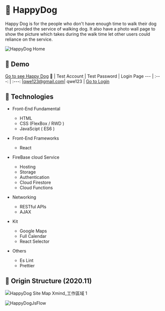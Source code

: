 # :paw_prints: HappyDog
Happy Dog is for the people who don't have enough time to walk their dog that provided the service of walking dog. 
It also have a photo wall page to show the picture which takes during the walk time let other users could reliance on the service.

![HappyDog Home](https://user-images.githubusercontent.com/63142258/104092118-cd805100-52bc-11eb-922d-68bb7843c875.png)

##  :meat_on_bone: Demo 
[Go to see Happy Dog](https://happydog-82c2f.web.app/Html/homepage.html "Happy Dog")  :eyes: 
| Test Account | Test Password | Login Page
--- | :---: | :---:
|qwe123@gmail.com| qwe123 | [Go to Login](https://happydog-82c2f.web.app/Html/Login/login.html) 

##  :meat_on_bone: Technologies
- Front-End Fundamental
  - HTML
  - CSS (FlexBox / RWD )
  - JavaScipt ( ES6 )
  
- Front-End Frameworks 
  - React
  
- FireBase cloud Service
  - Hosting
  - Storage
  - Authentication
  - Cloud Firestore
  - Cloud Functions

- Networking
  - RESTful APIs
  - AJAX

- Kit 
  - Google Maps
  - Full Calendar
  - React Selector

- Others
  - Es Lint
  - Prettier

##  :meat_on_bone: Origin Structure (2020.11)
![HappyDog Site Map   Xmind_工作區域 1](https://user-images.githubusercontent.com/63142258/104093480-beea6780-52c5-11eb-8437-92ab4d5b29ac.jpg)

![HappyDogJsFlow](https://user-images.githubusercontent.com/63142258/104093560-286a7600-52c6-11eb-8d5e-abe43f0635b1.jpg)

